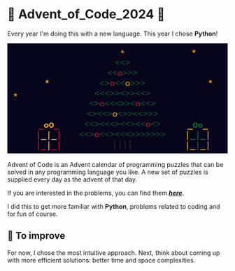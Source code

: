 # 🎄 Advent_of_Code_2024 🎄
Every year I'm doing this with a new language. This year I chose **Python**!

![](media/advent.png)


Advent of Code is an Advent calendar of programming puzzles that can be solved in any programming language you like.
A new set of puzzles is supplied every day as the advent of that day.

If you are interested in the problems, you can find them ***[here](https://adventofcode.com/2024/events)***.

I did this to get more familiar with **Python**, problems related to coding and for fun of course.

## 🔨 To improve

For now, I chose the most intuitive approach.
Next, think about coming up with more efficient solutions: better time and space complexities.
